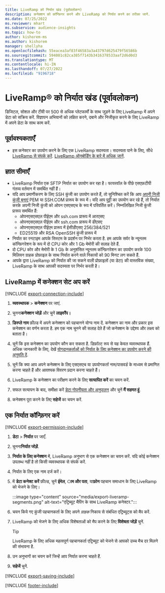 ```yaml
---
title: LiveRamp को निर्यात खंड (पूर्वावलोकन)
description: कनेक्शन को कॉन्फ़िगर करने और LiveRamp को निर्यात करने का तरीका जानें.
ms.date: 07/25/2022
ms.reviewer: mhart
ms.subservice: audience-insights
ms.topic: how-to
author: kishorem-ms
ms.author: kishorem
manager: shellyha
ms.openlocfilehash: 55eacea3af83f46583a3a43797d625479f56586b
ms.sourcegitcommit: 594081c82ca385f7143b3416378533aaf2d6d0d3
ms.translationtype: MT
ms.contentlocale: hi-IN
ms.lasthandoff: 07/27/2022
ms.locfileid: "9196718"
---
```

# <a name="export-segments-to-liverampreg-preview"></a>LiveRamp&reg; को निर्यात खंड (पूर्वावलोकन)

डिजिटल, सोशल और टीवी पर 500 से अधिक प्लेटफार्मों के साथ जुड़ने के लिए LiveRamp में अपने डेटा को सक्रिय करें. विज्ञापन अभियानों को लक्षित करने, दबाने और निजीकृत करने के लिए LiveRamp में अपने डेटा के साथ काम करें.

## <a name="prerequisites"></a>पूर्वावश्यकताएँ

- इस कनेक्टर का उपयोग करने के लिए एक LiveRamp सदस्यता। सदस्यता पाने के लिए, सीधे [LiveRamp से संपर्क करें](https://liveramp.com/contact/). [LiveRamp ऑनबोर्डिंग के बारे में अधिक जानें](https://liveramp.com/our-platform/data-onboarding/).

## <a name="known-limitations"></a>ज्ञात सीमाएँ

- LiveRamp निर्यात एक SFTP निर्यात का उपयोग कर रहा है। फायरवॉल के पीछे एसएफ़टीपी गंतव्य वर्तमान में समर्थित नहीं हैं।
- यदि आप प्रमाणीकरण के लिए SSH कुंजी का उपयोग करते हैं, तो सुनिश्चित करें कि आप [अपनी निजी कुंजी बनाएं](/azure/virtual-machines/linux/create-ssh-keys-detailed#basic-example) PEM या SSH.COM प्रारूप के रूप में। यदि आप पुट्टी का उपयोग कर रहे हैं, तो निर्यात करके अपनी निजी कुंजी को ओपन एसएसएच के रूप में परिवर्तित करें। निम्नलिखित निजी कुंजी प्रारूप समर्थित हैं:
  - ओपनएसएसएल पीईएम और ssh.com प्रारूप में आरएसए
  - ओपनएसएसएल पीईएम और ssh.com प्रारूप में डीएसए
  - ओपनएसएसएल पीईएम प्रारूप में ईसीडीएसए 256/384/521
  - ED25519 और RSA OpenSSH कुंजी प्रारूप में
- निर्यात का रनटाइम आपके सिस्टम के प्रदर्शन पर निर्भर करता है. हम आपके सर्वर के न्यूनतम कॉन्फ़िगरेशन के रूप में दो CPU कोर और 1 Gb मेमोरी की सलाह देते हैं.
- दो CPU कोर और मेमोरी के 1 Gb के अनुशंसित न्यूनतम कॉन्फ़िगरेशन का उपयोग करके 100 मिलियन ग्राहक प्रोफ़ाइल के साथ निर्यात करने वाले निकायों को 90 मिनट लग सकते हैं.
- आपके द्वारा LiveRamp को निर्यात की जा सकने वाली प्रोफ़ाइलों (या डेटा) की वास्तविक संख्या, LiveRamp के साथ आपकी सदस्यता पर निर्भर करती है।

## <a name="set-up-connection-to-liveramp"></a>LiveRamp में कनेक्शन सेट अप करें

[!INCLUDE [export-connection-include](includes/export-connection-admn.md)]

1. **व्यवस्थापक** > **कनेक्शन** पर जाएं.

1. चुनना**कनेक्शन जोड़ें** और चुनें **लाइवरैंप।**

1. **डिस्प्ले नाम** फ़ील्ड में अपने कनेक्शन को पहचानने योग्य नाम दें. कनेक्शन का नाम और प्रकार इस कनेक्शन का वर्णन करता है. हम एक नाम चुनने की सलाह देते हैं जो कनेक्शन के उद्देश्य और लक्ष्य को बताता है।

1. चुनें कि इस कनेक्शन का उपयोग कौन कर सकता है. डिफ़ॉल्ट रूप से यह केवल व्यवस्थापक हैं. अधिक जानकारी के लिए, देखें [योगदानकर्ताओं को निर्यात के लिए कनेक्शन का उपयोग करने की अनुमति दें](connections.md#allow-contributors-to-use-a-connection-for-exports).

1. चुनें कि क्या आप अपने कनेक्शन के लिए एसएसएच या उपयोगकर्ता नाम/पासवर्ड के माध्यम से प्रमाणित करना चाहते हैं और आवश्यक विवरण प्रदान करना चाहते हैं।

1. LiveRamp के कनेक्शन का परीक्षण करने के लिए **सत्यापित करें** का चयन करें.

1. सफल सत्यापन के बाद, समीक्षा करें [डेटा गोपनीयता और अनुपालन](connections.md#data-privacy-and-compliance) और चुनें **मैं सहमत हूं**.

1. कनेक्शन पूरा करने के लिए **सहेजें** का चयन करें.

## <a name="configure-an-export"></a>एक निर्यात कॉन्फ़िगर करें

[!INCLUDE [export-permission-include](includes/export-permission.md)]

1. **डेटा** > **निर्यात** पर जाएँ.

1. चुनना**निर्यात जोड़ें**.

1. **निर्यात के लिए कनेक्शन** में, LiveRamp अनुभाग से एक कनेक्शन का चयन करें. यदि कोई कनेक्शन उपलब्ध नहीं है तो किसी व्यवस्थापक से संपर्क करें.

1. निर्यात के लिए एक नाम दर्ज करें।

1. में **डेटा कनेक्ट करें** फ़ील्ड, चुनें **ईमेल**, **ाम और पता**, या**फ़ोन** पहचान समाधान के लिए LiveRamp को भेजने के लिए।

   :::image type="content" source="media/export-liveramp-segments.png" alt-text="एट्रिब्यूट मैपिंग के साथ LiveRamp कनेक्टर.":::

1. चयन किये गए कुंजी पहचानकर्ता के लिए अपने *ग्राहक* निकाय से संबंधित एट्रिब्यूट्स को मैप करें.

1. LiveRamp को भेजने के लिए अधिक विशेषताओं को मैप करने के लिए **विशेषता जोड़ें** चुनें.

   > [!TIP]
   > LiveRamp के लिए अधिक महत्वपूर्ण पहचानकर्ता एट्रिब्यूट को भेजने से आपको उच्च मैच दर मिलने की संभावना है.

1. उन अनुभागों का चयन करें जिन्हें आप निर्यात करना चाहते हैं.

1. **सहेजें** चुनें.

[!INCLUDE [export-saving-include](includes/export-saving.md)]

[!INCLUDE [footer-include](includes/footer-banner.md)]
